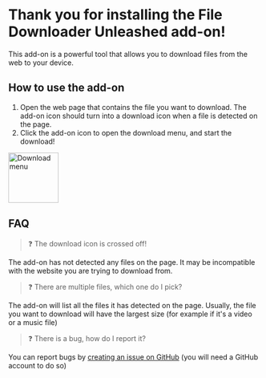 # Thank you for installing the File Downloader Unleashed add-on!

This add-on is a powerful tool that allows you to download files from the web to your device.

## How to use the add-on

1. Open the web page that contains the file you want to download. The add-on icon should turn into a download icon when a file is detected on the page.
2. Click the add-on icon to open the download menu, and start the download!

<img src="https://external-content.duckduckgo.com/iu/?u=https%3A%2F%2Fmedia1.tenor.com%2Fimages%2F5cd447ac4e7ba91eb82f6e5482539cb2%2Ftenor.gif%3Fitemid%3D9198701&f=1&nofb=1&ipt=a6f51d3fa8491c073b95aa53bd4284e7a424951c9b67cdc860d97772b6874aff&ipo=images" alt="Download menu" width="100"/>

## FAQ
> ❓ The download icon is crossed off!

The add-on has not detected any files on the page. It may be incompatible with the website you are trying to download from.

> ❓ There are multiple files, which one do I pick?

The add-on will list all the files it has detected on the page. Usually, the file you want to download will have the largest size (for example if it's a video or a music file)

> ❓ There is a bug, how do I report it?

You can report bugs by [creating an issue on GitHub](https://github.com/helloyanis/live-stream-downloader-unleashed/issues) (you will need a GitHub account to do so)